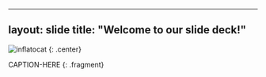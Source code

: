 --------
layout: slide
title: "Welcome to our slide deck!"
--------

![inflatocat](https://octodex.github.com/images/inflatocat.png)
{: .center}

CAPTION-HERE
{: .fragment}
